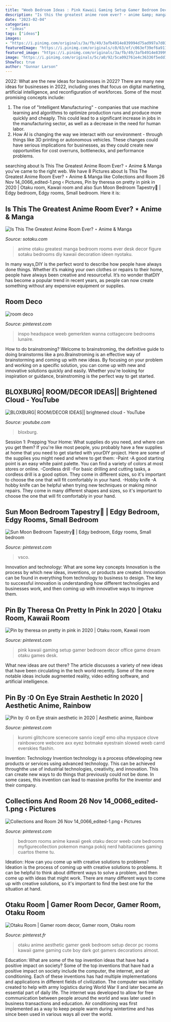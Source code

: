 ```yaml
---
title: "Weeb Bedroom Ideas : Pink Kawaii Gaming Setup Gamer Bedroom Decor Office Game Dream Otaku Games Desk"
description: "Is this the greatest anime room ever? ⋆ anime &amp; manga"
date: "2023-02-04"
categories:
- "ideas"
tags: ["ideas"]
images:
- "https://i.pinimg.com/originals/3a/fb/49/3afb4914e839994d75ad997a7d034b8c.png"
featuredImage: "https://i.pinimg.com/originals/c0/63/ef/c063ef39ef6a911ac3a2e81a202fc832.jpg"
featured_image: "https://i.pinimg.com/originals/3a/fb/49/3afb4914e839994d75ad997a7d034b8c.png"
image: "https://i.pinimg.com/originals/5c/a0/92/5ca092761e4c36336f5edd16862a4d7e.jpg"
ShowToc: true
author: "Gunnar Larson"
---
```



2022: What are the new ideas for businesses in 2022?
There are many new ideas for businesses in 2022, including ones that focus on digital marketing, artificial intelligence, and reconfiguration of workforces. Some of the most promising concepts include: 
1. The rise of "Intelligent Manufacturing" - companies that use machine learning and algorithms to optimize production runs and produce more quickly and cheaply. This could lead to a significant increase in jobs in the manufacturing sector, as well as a decrease in the need for human labor. 
2. How AI is changing the way we interact with our environment - through things like 3D printing or autonomous vehicles. These changes could have serious implications for businesses, as they could create new opportunities for cost overruns, bottlenecks, and performance problems. 

	

		
searching about Is This The Greatest Anime Room Ever? ⋆ Anime &amp; Manga you've came to the right web. We have 8 Pictures about Is This The Greatest Anime Room Ever? ⋆ Anime &amp; Manga like Collections and Room 26 Nov 14_0066_edited-1.png ‹ Pictures, Pin by theresa on pretty in pink in 2020 | Otaku room, Kawaii room and also Sun Moon Bedroom Tapestry💛 | Edgy bedroom, Edgy rooms, Small bedroom. Here it is:
		
    
## Is This The Greatest Anime Room Ever? ⋆ Anime &amp; Manga

<img loading=lazy src="http://sotaku.com/wp-content/uploads/2015/06/is-this-the-greatest-anime-room-ever1.jpg" onerror="this.onerror=null;this.src='https://tse4.mm.bing.net/th?id=OIP.mX1ADeSsbOP_8JLMXoy1nwHaE7&amp;pid=15.1';" alt="Is This The Greatest Anime Room Ever? ⋆ Anime &amp; Manga">

_Source: sotaku.com_

>anime otaku greatest manga bedroom rooms ever desk decor figure sotaku bedrooms diy kawaii decoration ideen nyotaku. 

	

In many ways,DIY is the perfect word to describe how people have always done things. Whether it’s making your own clothes or repairs to their home, people have always been creative and resourceful. It’s no wonder thatDIY has become a popular trend in recent years, as people can now create something without any expensive equipment or supplies.

    
## Room Deco

<img loading=lazy src="https://i.pinimg.com/736x/14/b1/52/14b15217d844ded084065c538895a6a4.jpg" onerror="this.onerror=null;this.src='https://tse2.mm.bing.net/th?id=OIP.HuPGL1cdZ-N4HR-wfbXwXwHaJ3&amp;pid=15.1';" alt="room deco">

_Source: pinterest.com_

>inspo headspace weeb gemerkten wanna cottagecore bedrooms lunaire. 

	

How to do brainstroming?
Welcome to brainstroming, the definitive guide to doing brainstorms like a pro.Brainstroming is an effective way of brainstorming and coming up with new ideas. By focusing on your problem and working on a specific solution, you can come up with new and innovative solutions quickly and easily. Whether you're looking for inspiration or guidance, brainstroming is the perfect way to get started.

    
## BLOXBURG| ROOM/DECOR IDEAS|| Brightened Cloud - YouTube

<img loading=lazy src="https://i.ytimg.com/vi/mMGX57b58sU/maxresdefault.jpg" onerror="this.onerror=null;this.src='https://tse2.mm.bing.net/th?id=OIP.MTCT_jivmgS5RjoAJyqiLQHaEK&amp;pid=15.1';" alt="BLOXBURG| ROOM/DECOR IDEAS|| brightened cloud - YouTube">

_Source: youtube.com_

>bloxburg. 

	

Session 1: Prepping Your Home: What supplies do you need, and where can you get them?
If you're like most people, you probably have a few supplies at home that you need to get started with yourDIY project. Here are some of the supplies you might need and where to get them:
-Paint -A good starting point is an easy white paint palette. You can find a variety of colors at most stores or online. 
-Cordless drill -For basic drilling and cutting tasks, a cordless drill is a good option. They come in different sizes, so it's important to choose the one that will fit comfortably in your hand. 
-Hobby knife -A hobby knife can be helpful when trying new techniques or making minor repairs. They come in many different shapes and sizes, so it's important to choose the one that will fit comfortably in your hand.

    
## Sun Moon Bedroom Tapestry💛 | Edgy Bedroom, Edgy Rooms, Small Bedroom

<img loading=lazy src="https://i.pinimg.com/originals/ad/5e/0e/ad5e0e52686d9e807ccadb9deafb765a.jpg" onerror="this.onerror=null;this.src='https://tse4.mm.bing.net/th?id=OIP.fLqKawUG2uDN02q-V9m7FAHaFj&amp;pid=15.1';" alt="Sun Moon Bedroom Tapestry💛 | Edgy bedroom, Edgy rooms, Small bedroom">

_Source: pinterest.com_

>vsco. 

	

Innovation and technology: What are some key concepts
Innovation is the process by which new ideas, inventions, or products are created. Innovation can be found in everything from technology to business to design. The key to successful innovation is understanding how different technologies and businesses work, and then coming up with innovative ways to improve them.

    
## Pin By Theresa On Pretty In Pink In 2020 | Otaku Room, Kawaii Room

<img loading=lazy src="https://i.pinimg.com/originals/c0/63/ef/c063ef39ef6a911ac3a2e81a202fc832.jpg" onerror="this.onerror=null;this.src='https://tse3.mm.bing.net/th?id=OIP.EgaTjOHJJXaexAOdcYRhwAHaHX&amp;pid=15.1';" alt="Pin by theresa on pretty in pink in 2020 | Otaku room, Kawaii room">

_Source: pinterest.com_

>pink kawaii gaming setup gamer bedroom decor office game dream otaku games desk. 

	

What new ideas are out there?
The article discusses a variety of new ideas that have been circulating in the tech world recently. Some of the more notable ideas include augmented reality, video editing software, and artificial intelligence.

    
## Pin By :0 On Eye Strain Aesthetic In 2020 | Aesthetic Anime, Rainbow

<img loading=lazy src="https://i.pinimg.com/736x/26/f7/a7/26f7a7cd134a7b32927150d8bc20e97b.jpg" onerror="this.onerror=null;this.src='https://tse2.mm.bing.net/th?id=OIP.EsQgCE-5elqm8Rv3jors3wHaHa&amp;pid=15.1';" alt="Pin by :0 on Eye strain aesthetic in 2020 | Aesthetic anime, Rainbow">

_Source: pinterest.com_

>kuromi glitchcore scenecore sanrio icegif emo olha myspace clove rainbowcore webcore axx eyez botmake eyestrain slowed weeb carrd everskies flashin. 

	

Invention: Technology
Invention technology is a process ofdeveloping new products or services using advanced technology. This can be achieved throughthe use of industrial technologies, creativity, and innovation. This can create new ways to do things that previously could not be done. In some cases, this invention can lead to massive profits for the inventor and their company.

    
## Collections And Room 26 Nov 14_0066_edited-1.png ‹ Pictures

<img loading=lazy src="https://i.pinimg.com/originals/3a/fb/49/3afb4914e839994d75ad997a7d034b8c.png" onerror="this.onerror=null;this.src='https://tse2.mm.bing.net/th?id=OIP.ICVEROEMD-Cxs4JYp6_BwwHaLH&amp;pid=15.1';" alt="Collections and Room 26 Nov 14_0066_edited-1.png ‹ Pictures">

_Source: pinterest.com_

>bedroom rooms anime kawaii geek otaku decor weeb cute bedrooms myfigurecollection pokemon manga pokój nerd habitaciones gaming cuartos theme tu. 

	

Ideation: How can you come up with creative solutions to problems?
Ideation is the process of coming up with creative solutions to problems. It can be helpful to think about different ways to solve a problem, and then come up with ideas that might work. There are many different ways to come up with creative solutions, so it's important to find the best one for the situation at hand.

    
## Otaku Room | Gamer Room Decor, Gamer Room, Otaku Room

<img loading=lazy src="https://i.pinimg.com/originals/5c/a0/92/5ca092761e4c36336f5edd16862a4d7e.jpg" onerror="this.onerror=null;this.src='https://tse1.mm.bing.net/th?id=OIP.puCb5aKrEnuXaL4jthWdHAHaJ3&amp;pid=15.1';" alt="Otaku Room | Gamer room decor, Gamer room, Otaku room">

_Source: pinterest.fr_

>otaku anime aesthetic gamer geek bedroom setup decor pc rooms kawaii game gaming cute boy dark got gamers decorations almost. 

	

Education: What are some of the top invention ideas that have had a positive impact on society?
Some of the top inventions that have had a positive impact on society include the computer, the internet, and air conditioning. Each of these inventions has had multiple implementations and applications in different fields of civilization. The computer was initially created to help with army logistics during World War II and later became an essential part of daily life. The internet was developed to allow for free communication between people around the world and was later used in business transactions and education. Air conditioning was first implemented as a way to keep people warm during wintertime and has since been used in various ways all over the world.

